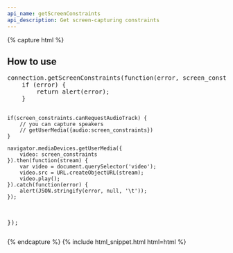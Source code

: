 ```yaml
---
api_name: getScreenConstraints
api_description: Get screen-capturing constraints
---
```


{% capture html %}

<section>
    <h2>How to use</h2>
    <pre>
connection.getScreenConstraints(function(error, screen_constraints) {
    if (error) {
        return alert(error);
    }

    if(screen_constraints.canRequestAudioTrack) {
        // you can capture speakers
        // getUserMedia({audio:screen_constraints})
    }

    navigator.mediaDevices.getUserMedia({
        video: screen_constraints
    }).then(function(stream) {
        var video = document.querySelector('video');
        video.src = URL.createObjectURL(stream);
        video.play();
    }).catch(function(error) {
        alert(JSON.stringify(error, null, '\t'));
    });
});
</pre>
</section>

{% endcapture %}
{% include html_snippet.html html=html %}
